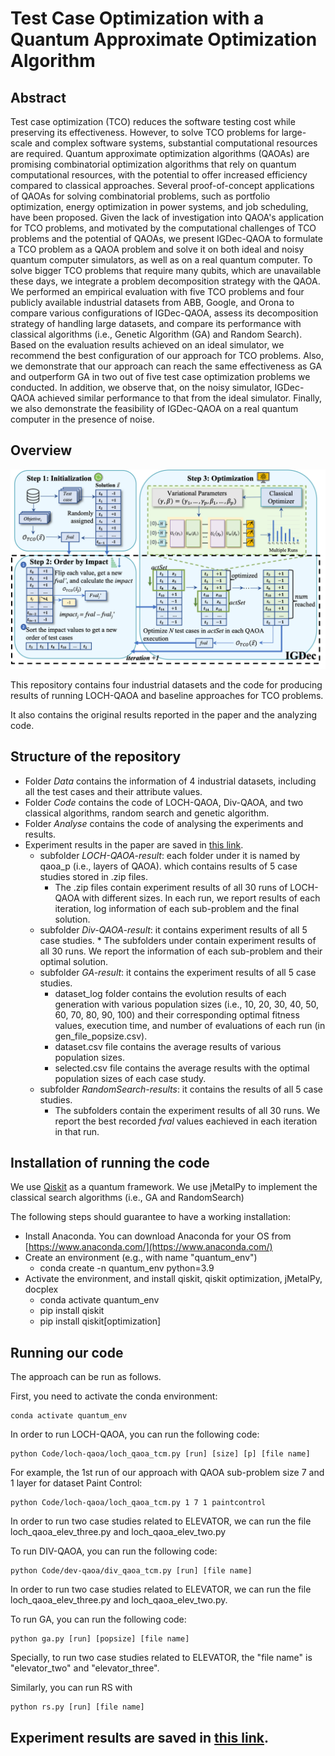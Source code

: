 # Test Case Optimization with a Quantum Approximate Optimization Algorithm

## Abstract
Test case optimization (TCO) reduces the software testing cost while preserving its effectiveness. However, to solve TCO problems for large-scale and complex software systems, substantial computational resources are required. Quantum approximate optimization algorithms (QAOAs) are promising combinatorial optimization algorithms that rely on quantum computational resources, with the potential to offer increased efficiency compared to classical approaches. Several proof-of-concept applications of QAOAs for solving combinatorial problems, such as portfolio optimization, energy optimization in power systems, and job scheduling, have been proposed. Given the lack of investigation into QAOA's application for TCO problems, and motivated by the computational challenges of TCO problems and the potential of QAOAs, we present IGDec-QAOA to formulate a TCO problem as a QAOA problem and solve it on both ideal and noisy quantum computer simulators, as well as on a real quantum computer. To solve bigger TCO problems that require many qubits, which are unavailable these days, we integrate a problem decomposition strategy with the QAOA. We performed an empirical evaluation with five TCO problems and four publicly available industrial datasets from ABB, Google, and Orona to compare various configurations of IGDec-QAOA, assess its decomposition strategy of handling large datasets, and compare its performance with classical algorithms (i.e., Genetic Algorithm (GA) and Random Search). Based on the evaluation results achieved on an ideal simulator, we recommend the best configuration of our approach for TCO problems. Also, we demonstrate that our approach can reach the same effectiveness as GA and outperform GA in two out of five test case optimization problems we conducted. In addition, we observe that, on the noisy simulator, IGDec-QAOA achieved similar performance to that from the ideal simulator. Finally, we also demonstrate the feasibility of IGDec-QAOA on a real quantum computer in the presence of noise.

## Overview
<img src="image/overview.png" width="800">

This repository contains four industrial datasets and the code for producing results of running LOCH-QAOA and baseline approaches for TCO problems.

It also contains the original results reported in the paper and the analyzing code.

## Structure of the repository

* Folder *Data* contains the information of 4 industrial datasets, including all the test cases and their attribute values.
* Folder *Code* contains the code of LOCH-QAOA, Div-QAOA, and two classical algorithms, random search and genetic algorithm.
* Folder *Analyse* contains the code of analysing the experiments and results.
* Experiment results in the paper are saved in [this link](https://drive.google.com/drive/folders/1zvqdwVx5RZeVq1ljI7EoywKN5bWV9BI7?usp=drive_link).
    * subfolder *LOCH-QAOA-result*: each folder under it is named by qaoa_p (i.e., layers of QAOA). which contains results of 5 case studies stored in .zip files. 
      * The .zip files contain experiment results of all 30 runs of LOCH-QAOA with different sizes. In each run, we report results of each iteration, log information of each sub-problem and the final solution.
     * subfolder *Div-QAOA-result*: it contains experiment results of all 5 case studies. 
      * The subfolders under contain experiment results of all 30 runs. We report the information of each sub-problem and their optimal solution.
    * subfolder *GA-result*: it contains the experiment results of all 5 case studies. 
      * dataset_log folder contains the evolution results of each generation with various population sizes (i.e., 10, 20, 30, 40, 50, 60, 70, 80, 90, 100) and their corresponding optimal fitness values, execution time, and number of evaluations of each run (in gen_file_popsize.csv).
      * dataset.csv file contains the average results of various population sizes.
      * selected.csv file contains the average results with the optimal population sizes of each case study.
    * subfolder *RandomSearch-results*: it contains the results of all 5 case studies.
      * The subfolders contain the experiment results of all 30 runs. We report the best recorded *fval* values eachieved in each iteration in that run.

## Installation of running the code
We use [Qiskit](https://qiskit.org/) as a quantum framework. We use jMetalPy to implement the classical search algorithms (i.e., GA and RandomSearch)

The following steps should guarantee to have a working installation:
* Install Anaconda. You can download Anaconda for your OS from [https://www.anaconda.com/](https://www.anaconda.com/)
* Create an environment (e.g., with name "quantum_env")
    * conda create -n quantum_env python=3.9
* Activate the environment, and install qiskit, qiskit optimization, jMetalPy, docplex
    * conda activate quantum_env
    * pip install qiskit
    * pip install qiskit[optimization]
    
## Running our code

The approach can be run as follows.

First, you need to activate the conda environment:

```
conda activate quantum_env
```

In order to run LOCH-QAOA, you can run the following code:

```
python Code/loch-qaoa/loch_qaoa_tcm.py [run] [size] [p] [file name]
```

For example, the 1st run of our approach with QAOA sub-problem size 7 and 1 layer for dataset Paint Control:

```
python Code/loch-qaoa/loch_qaoa_tcm.py 1 7 1 paintcontrol
```

In order to run two case studies related to ELEVATOR, we can run the file loch_qaoa_elev_three.py and loch_qaoa_elev_two.py

To run DIV-QAOA, you can run the following code:

```
python Code/dev-qaoa/div_qaoa_tcm.py [run] [file name]
```
In order to run two case studies related to ELEVATOR, we can run the file loch_qaoa_elev_three.py and loch_qaoa_elev_two.py.

To run GA, you can run the following code:

```
python ga.py [run] [popsize] [file name]
```
Specially, to run two case studies related to ELEVATOR, the "file name" is "elevator_two" and "elevator_three".

Similarly, you can run RS with

```
python rs.py [run] [file name]
```

## Experiment results are saved in [this link](https://drive.google.com/drive/folders/1zvqdwVx5RZeVq1ljI7EoywKN5bWV9BI7?usp=drive_link).
